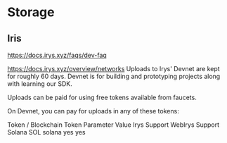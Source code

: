 
# Storage


## Iris
https://docs.irys.xyz/faqs/dev-faq

https://docs.irys.xyz/overview/networks
Uploads to Irys' Devnet are kept for roughly 60 days. Devnet is for building and prototyping projects along with learning our SDK.

Uploads can be paid for using free tokens available from faucets.

On Devnet, you can pay for uploads in any of these tokens:

Token / Blockchain	Token	Parameter Value	Irys Support	WebIrys Support
Solana	SOL	solana	yes	yes